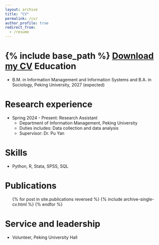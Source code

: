 ```yaml
---
layout: archive
title: "CV"
permalink: /cv/
author_profile: true
redirect_from:
  - /resume
---
```


{% include base_path %}
[Download my CV](../files/cv.pdf)
Education
======
* B.M. in Information Management and Information Systems and B.A. in Sociology, Peking University, 2027 (expected)

Research experience
======
* Spring 2024 - Present: Research Assistant
  * Department of Information Management, Peking University
  * Duties includes: Data collection and data analysis
  * Supervisor: Dr. Pu Yan
  
Skills
======
* Python, R, Stata, SPSS, SQL

Publications
======
  <ul>{% for post in site.publications reversed %}
    {% include archive-single-cv.html %}
  {% endfor %}</ul>
  
Service and leadership
======
* Volunteer, Peking University Hall
